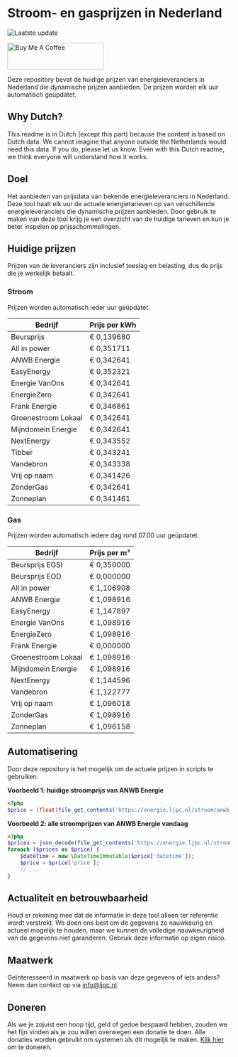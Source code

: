 # Stroom- en gasprijzen in Nederland

![Laatste update](https://img.shields.io/badge/laatste%20update-2023--09--15%2020%3A00%20CET-brightgreen)

<a href="https://www.buymeacoffee.com/Lars-" target="_blank"><img src="https://cdn.buymeacoffee.com/buttons/v2/default-orange.png" alt="Buy Me A Coffee" height="60" style="height: 60px !important;width: 217px !important;" ></a>

Deze repository bevat de huidige prijzen van energieleveranciers in Nederland die dynamische prijzen aanbieden. De prijzen worden elk uur automatisch geüpdatet.

## Why Dutch?

This readme is in Dutch (except this part) because the content is based on Dutch data. We cannot imagine that anyone outside the Netherlands would need this data. If you do, please let us know. Even with this Dutch readme, we think
everyone will understand how it works.

## Doel

Het aanbieden van prijsdata van bekende energieleveranciers in Nederland. Deze tool haalt elk uur de actuele energietarieven op van verschillende energieleveranciers die dynamische prijzen aanbieden. Door gebruik te maken van deze tool
krijg je een overzicht van de huidige tarieven en kun je beter inspelen op prijsschommelingen.

## Huidige prijzen

Prijzen van de leveranciers zijn inclusief toeslag en belasting, dus de prijs die je werkelijk betaalt.

### Stroom

Prijzen worden automatisch ieder uur geüpdatet.

 Bedrijf | Prijs per kWh 
---------|---------------
Beursprijs | € 0,139680
All in power | € 0,351711
ANWB Energie | € 0,342641
EasyEnergy | € 0,352321
Energie VanOns | € 0,342641
EnergieZero | € 0,342641
Frank Energie | € 0,346861
Groenestroom Lokaal | € 0,342641
Mijndomein Energie | € 0,342641
NextEnergy | € 0,343552
Tibber | € 0,343241
Vandebron | € 0,343338
Vrij op naam | € 0,341426
ZonderGas | € 0,342641
Zonneplan | € 0,341461


### Gas

Prijzen worden automatisch iedere dag rond 07.00 uur geüpdatet.

 Bedrijf | Prijs per m³ 
---------|--------------
Beursprijs EGSI | € 0,350000
Beursprijs EOD | € 0,000000
All in power | € 1,106908
ANWB Energie | € 1,098916
EasyEnergy | € 1,147897
Energie VanOns | € 1,098916
EnergieZero | € 1,098916
Frank Energie | € 0,000000
Groenestroom Lokaal | € 1,098916
Mijndomein Energie | € 1,098916
NextEnergy | € 1,144596
Vandebron | € 1,122777
Vrij op naam | € 1,096018
ZonderGas | € 1,098916
Zonneplan | € 1,096158


## Automatisering

Door deze repository is het mogelijk om de actuele prijzen in scripts te gebruiken.

**Voorbeeld 1: huidige stroomprijs van ANWB Energie**

```php
<?php
$price = (float)file_get_contents('https://energie.ljpc.nl/stroom/anwb-energie-nu.txt');

```

**Voorbeeld 2: alle stroomprijzen van ANWB Energie vandaag**

```php
<?php
$prices = json_decode(file_get_contents('https://energie.ljpc.nl/stroom/all-in-power-vandaag.json'),true);
foreach ($prices as $price) {
    $dateTime = new \DateTimeImmutable($price['datetime']);
    $price = $price['price'];
    // ...
}
```

## Actualiteit en betrouwbaarheid

Houd er rekening mee dat de informatie in deze tool alleen ter referentie wordt verstrekt. We doen ons best om de gegevens zo nauwkeurig en actueel mogelijk te houden, maar we kunnen de volledige nauwkeurigheid van de gegevens niet
garanderen. Gebruik deze informatie op eigen risico.

## Maatwerk

Geïnteresseerd in maatwerk op basis van deze gegevens of iets anders? Neem dan contact op
via [info@ljpc.nl](mailto:info@ljpc.nl?subject=Energie%20prijzen).

## Doneren

Als we je zojuist een hoop tijd, geld of gedoe bespaard hebben, zouden we het fijn vinden als je zou willen overwegen een
donatie te doen. Alle donaties worden gebruikt om systemen als dit mogelijk te
maken. [Klik hier](https://www.buymeacoffee.com/Lars-) om te doneren.
